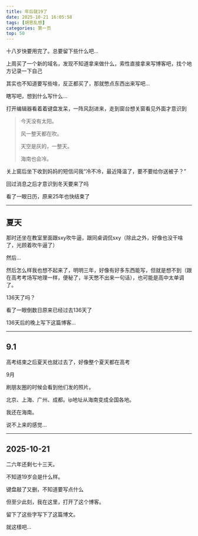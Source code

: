 ```yaml
---
title: 年后就19了
date: 2025-10-21 16:05:58
tags: [胡思乱想]
categories: 第一页
top: 50
---
```

十八岁快要用完了。总要留下些什么吧...
<!--more-->
上周买了一个新的域名，发现不知道拿来做什么，索性直接拿来写博客吧，找个地方记录一下自己

其实也不知道要写些啥，反正都买了，那就憋点东西出来写吧...

瞎写吧，想到什么写什么...

打开编辑器看着着键盘发呆，一阵风刮进来，走到窗台想关窗看见外面才意识到

>今天没有太阳。
>
>风一整天都在吹。
>
>天空是灰的，一整天。
>
>海南也会冷。

关上窗后坐下收到妈妈的短信问我“冷不冷，最近降温了，要不要给你送被子？”

回过消息之后才意识到冬天要来了吗

看了一眼日历，原来25年也快结束了

---

## 夏天

那时还坐在教室里面跟sxy吹牛逼，跟同桌调侃sxy（除此之外，好像也没干啥了，光顾着吹牛逼了）

然后...

然后怎么样我也想不起来了，明明三年，好像有好多东西能写，但就是想不到（跟在高考考场写地理一样，便秘了，半天憋不出来一句话），也可能是高中太单调了。

136天了吗？

看了一眼倒数日原来已经过去136天了

136天后的晚上写下这篇博客...

---

## 9.1

高考结束之后夏天也就过去了，好像整个夏天都在高考

9月

刷朋友圈的时候会看到他们发的照片。

北京、上海、广州、成都。ip地址从海南变成全国各地。

我还在海南。

说不上来的感觉...

---

## 2025-10-21

二六年还剩七十三天。

不知道19岁会是什么样。

键盘敲了又删，不知道要写点什么

但至少此刻，我在这里，打开了这个博客。

留下了这些字写下了这篇博文。

就这樣吧...